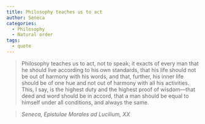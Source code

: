 ```yaml
---
title: Philosophy teaches us to act
author: Seneca
categories:
  - Philosophy
  - Natural order
tags:
  - quote
---
```


> Philosophy teaches us to act, not to speak; it exacts of every man that he should live according to his own standards, that his life should not be out of harmony with his words, and that, further, his inner life should be of one hue and not out of harmony with all his activities. This, I say, is the highest duty and the highest proof of wisdom—that deed and word should be in accord, that a man should be equal to himself under all conditions, and always the same.

> <cite>Seneca, Epistulae Morales ad Lucilium, XX</cite>

